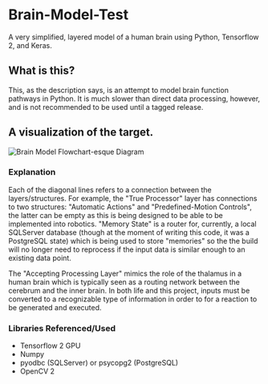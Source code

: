 # Brain-Model-Test
A very simplified, layered model of a human brain using Python, Tensorflow 2, and Keras.

## What is this?
This, as the description says, is an attempt to model brain function pathways in Python. It is much slower than direct data processing, however, and is not recommended to be used until a tagged release.

## A visualization of the target.
![Brain Model Flowchart-esque Diagram](https://i.ibb.co/rpwVFV3/Python-Brain-Diagram.png)

### Explanation
Each of the diagonal lines refers to a connection between the layers/structures. For example, the "True Processor" layer has connections to two structures: "Automatic Actions" and "Predefined-Motion Controls", the latter can be empty as this is being designed to be able to be implemented into robotics. "Memory State" is a router for, currently, a local SQLServer database (though at the moment of writing this code, it was a PostgreSQL state) which is being used to store "memories" so the the build will no longer need to reprocess if the input data is similar enough to an existing data point.

The "Accepting Processing Layer" mimics the role of the thalamus in a human brain which is typically seen as a routing network between the cerebrum and the inner brain. In both life and this project, inputs must be converted to a recognizable type of information in order to for a reaction to be generated and executed.

### Libraries Referenced/Used
* Tensorflow 2 GPU
* Numpy
* pyodbc (SQLServer) or psycopg2 (PostgreSQL)
* OpenCV 2
 
